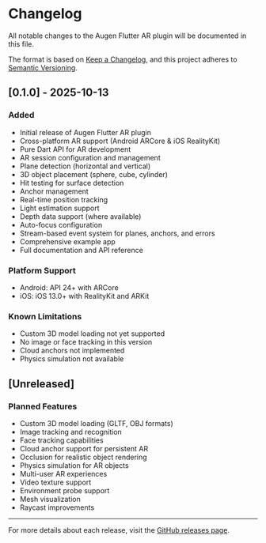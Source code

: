 # Changelog

All notable changes to the Augen Flutter AR plugin will be documented in this file.

The format is based on [Keep a Changelog](https://keepachangelog.com/en/1.0.0/),
and this project adheres to [Semantic Versioning](https://semver.org/spec/v2.0.0.html).

## [0.1.0] - 2025-10-13

### Added
- Initial release of Augen Flutter AR plugin
- Cross-platform AR support (Android ARCore & iOS RealityKit)
- Pure Dart API for AR development
- AR session configuration and management
- Plane detection (horizontal and vertical)
- 3D object placement (sphere, cube, cylinder)
- Hit testing for surface detection
- Anchor management
- Real-time position tracking
- Light estimation support
- Depth data support (where available)
- Auto-focus configuration
- Stream-based event system for planes, anchors, and errors
- Comprehensive example app
- Full documentation and API reference

### Platform Support
- Android: API 24+ with ARCore
- iOS: iOS 13.0+ with RealityKit and ARKit

### Known Limitations
- Custom 3D model loading not yet supported
- No image or face tracking in this version
- Cloud anchors not implemented
- Physics simulation not available

## [Unreleased]

### Planned Features
- Custom 3D model loading (GLTF, OBJ formats)
- Image tracking and recognition
- Face tracking capabilities
- Cloud anchor support for persistent AR
- Occlusion for realistic object rendering
- Physics simulation for AR objects
- Multi-user AR experiences
- Video texture support
- Environment probe support
- Mesh visualization
- Raycast improvements

---

For more details about each release, visit the [GitHub releases page](https://github.com/yourusername/augen/releases).
